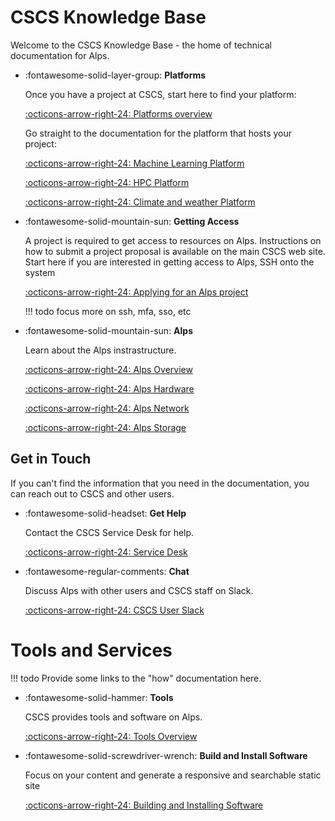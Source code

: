 # CSCS Knowledge Base

Welcome to the CSCS Knowledge Base - the home of technical documentation for Alps.

<div class="grid cards" markdown>

-   :fontawesome-solid-layer-group: __Platforms__

    Once you have a project at CSCS, start here to find your platform:

    [:octicons-arrow-right-24: Platforms overview](platforms/index.md)

    Go straight to the documentation for the platform that hosts your project:

    [:octicons-arrow-right-24: Machine Learning Platform](platforms/mlp.md)

    [:octicons-arrow-right-24: HPC Platform](platforms/mlp.md)

    [:octicons-arrow-right-24: Climate and weather Platform](platforms/mlp.md)

-   :fontawesome-solid-mountain-sun: __Getting Access__

    A project is required to get access to resources on Alps.
    Instructions on how to submit a project proposal is available on the main CSCS web site.
    Start here if you are interested in getting access to Alps, SSH onto the system

    [:octicons-arrow-right-24: Applying for an Alps project](https://www.cscs.ch/user-lab/applying-for-accounts)

    !!! todo
        focus more on ssh, mfa, sso, etc


-   :fontawesome-solid-mountain-sun: __Alps__

    Learn about the Alps instrastructure.

    [:octicons-arrow-right-24: Alps Overview](alps/index.md)


    [:octicons-arrow-right-24: Alps Hardware](alps/hardware.md)

    [:octicons-arrow-right-24: Alps Network](alps/network.md)

    [:octicons-arrow-right-24: Alps Storage](alps/storage.md)


</div>

## Get in Touch

If you can't find the information that you need in the documentation, you can reach out to CSCS and other users.

<div class="grid cards" markdown>

-   :fontawesome-solid-headset: __Get Help__

    Contact the CSCS Service Desk for help.

    [:octicons-arrow-right-24: Service Desk](https://jira.cscs.ch/plugins/servlet/desk)

-   :fontawesome-regular-comments: __Chat__

    Discuss Alps with other users and CSCS staff on Slack.

    [:octicons-arrow-right-24: CSCS User Slack](https://cscs-users.slack.com/)

</div>

# Tools and Services

!!! todo
    Provide some links to the "how" documentation here.

<div class="grid cards" markdown>

-   :fontawesome-solid-hammer: __Tools__

    CSCS provides tools and software on Alps.

    [:octicons-arrow-right-24: Tools Overview](tools/index.md)

-   :fontawesome-solid-screwdriver-wrench: __Build and Install Software__

    Focus on your content and generate a responsive and searchable static site

    [:octicons-arrow-right-24: Building and Installing Software](build-install/index.md)

</div>

